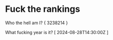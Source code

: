 # Fuck the rankings

Who the hell am I?
{ 3238214 }

What fucking year is it?
[ 2024-08-28T14:30:00Z ]
